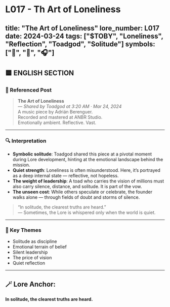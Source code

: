 # L017 - Th Art of Loneliness

title: "The Art of Loneliness"
lore_number: L017
date: 2024-03-24
tags: ["$TOBY", "Loneliness", "Reflection", "Toadgod", "Solitude"]
symbols: ["🌌", "🐸", "🎧"]
---

## 🟦 ENGLISH SECTION

### 📜 Referenced Post
> **The Art of Loneliness**  
> — *Shared by Toadgod at 3:20 AM · Mar 24, 2024*  
> A music piece by Adrián Berenguer.  
> Recorded and mastered at ANBR Studio.  
> Emotionally ambient. Reflective. Vast.  

---

### 🔍 Interpretation

- **Symbolic solitude**: Toadgod shared this piece at a pivotal moment during Lore development, hinting at the emotional landscape behind the mission.
- **Quiet strength**: Loneliness is often misunderstood. Here, it’s portrayed as a deep internal state — reflective, not hopeless.
- **The weight of leadership**: A toad who carries the vision of millions must also carry silence, distance, and solitude. It is part of the vow.
- **The unseen cost**: While others speculate or celebrate, the founder walks alone — through fields of doubt and storms of silence.

> “In solitude, the clearest truths are heard.”  
> — Sometimes, the Lore is whispered only when the world is quiet.

---

### 🧭 Key Themes
- Solitude as discipline  
- Emotional terrain of belief  
- Silent leadership  
- The price of vision  
- Quiet reflection

---

## 🪄 Lore Anchor:  
**In solitude, the clearest truths are heard.**


